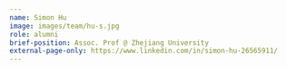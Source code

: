 ```yaml
---
name: Simon Hu
image: images/team/hu-s.jpg
role: alumni
brief-position: Assoc. Prof @ Zhejiang University
external-page-only: https://www.linkedin.com/in/simon-hu-26565911/
---
```


